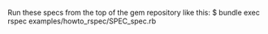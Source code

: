 Run these specs from the top of the gem repository like this:
$ bundle exec rspec examples/howto\_rspec/SPEC\_spec.rb
